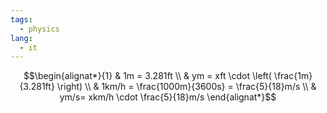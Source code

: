 ```yaml
---
tags:
  - physics
lang:
  - it
---
```


$$\begin{alignat*}{1}
& 1m = 3.281ft \\
& ym = xft \cdot \left( \frac{1m}{3.281ft} \right) \\
& 1km/h = \frac{1000m}{3600s} = \frac{5}{18}m/s \\
& ym/s= xkm/h \cdot \frac{5}{18}m/s
\end{alignat*}$$

